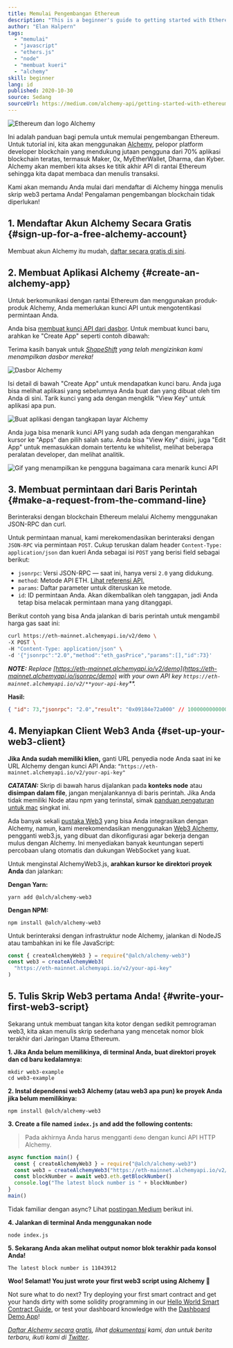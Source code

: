 ```yaml
---
title: Memulai Pengembangan Ethereum
description: "This is a beginner's guide to getting started with Ethereum development. Kami akan memandu Anda mulai dari memutar titik akhir API, membuat permintaan baris perintah, hingga menulis skrip web3 pertama Anda! Pengalaman pengembangan blockchain tidak diperlukan!"
author: "Elan Halpern"
tags:
  - "memulai"
  - "javascript"
  - "ethers.js"
  - "node"
  - "membuat kueri"
  - "alchemy"
skill: beginner
lang: id
published: 2020-10-30
source: Sedang
sourceUrl: https://medium.com/alchemy-api/getting-started-with-ethereum-development-using-alchemy-c3d6a45c567f
---
```


![Ethereum dan logo Alchemy](./ethereum-alchemy.png)

Ini adalah panduan bagi pemula untuk memulai pengembangan Ethereum. Untuk tutorial ini, kita akan menggunakan [Alchemy](https://alchemyapi.io/), pelopor platform developer blockchain yang mendukung jutaan pengguna dari 70% aplikasi blockchain teratas, termasuk Maker, 0x, MyEtherWallet, Dharma, dan Kyber. Alchemy akan memberi kita akses ke titik akhir API di rantai Ethereum sehingga kita dapat membaca dan menulis transaksi.

Kami akan memandu Anda mulai dari mendaftar di Alchemy hingga menulis skrip web3 pertama Anda! Pengalaman pengembangan blockchain tidak diperlukan!

## 1. Mendaftar Akun Alchemy Secara Gratis {#sign-up-for-a-free-alchemy-account}

Membuat akun Alchemy itu mudah, [daftar secara gratis di sini](https://dashboard.alchemyapi.io/signup/).

## 2. Membuat Aplikasi Alchemy {#create-an-alchemy-app}

Untuk berkomunikasi dengan rantai Ethereum dan menggunakan produk-produk Alchemy, Anda memerlukan kunci API untuk mengotentikasi permintaan Anda.

Anda bisa [membuat kunci API dari dasbor](http://dashboard.alchemyapi.io/). Untuk membuat kunci baru, arahkan ke "Create App" seperti contoh dibawah:

Terima kasih banyak untuk [_ShapeShift_](https://shapeshift.com/) _yang telah mengizinkan kami menampilkan dasbor mereka!_

![Dasbor Alchemy](./alchemy-dashboard.png)

Isi detail di bawah "Create App" untuk mendapatkan kunci baru. Anda juga bisa melihat aplikasi yang sebelumnya Anda buat dan yang dibuat oleh tim Anda di sini. Tarik kunci yang ada dengan mengklik "View Key" untuk aplikasi apa pun.

![Buat aplikasi dengan tangkapan layar Alchemy](./create-app.png)

Anda juga bisa menarik kunci API yang sudah ada dengan mengarahkan kursor ke "Apps" dan pilih salah satu. Anda bisa "View Key" disini, juga "Edit App" untuk memasukkan domain tertentu ke whitelist, melihat beberapa peralatan developer, dan melihat analitik.

![Gif yang menampilkan ke pengguna bagaimana cara menarik kunci API](./pull-api-keys.gif)

## 3. Membuat permintaan dari Baris Perintah {#make-a-request-from-the-command-line}

Berinteraksi dengan blockchain Ethereum melalui Alchemy menggunakan JSON-RPC dan curl.

Untuk permintaan manual, kami merekomendasikan berinteraksi dengan `JSON-RPC` via permintaan `POST`. Cukup teruskan dalam header `Content-Type: application/json` dan kueri Anda sebagai isi `POST` yang berisi field sebagai berikut:

- `jsonrpc`: Versi JSON-RPC — saat ini, hanya versi `2.0` yang didukung.
- `method`: Metode API ETH. [Lihat referensi API.](https://docs.alchemyapi.io/documentation/alchemy-api-reference/json-rpc)
- `params`: Daftar parameter untuk diteruskan ke metode.
- `id`: ID permintaan Anda. Akan dikembalikan oleh tanggapan, jadi Anda tetap bisa melacak permintaan mana yang ditanggapi.

Berikut contoh yang bisa Anda jalankan di baris perintah untuk mengambil harga gas saat ini:

```bash
curl https://eth-mainnet.alchemyapi.io/v2/demo \
-X POST \
-H "Content-Type: application/json" \
-d '{"jsonrpc":"2.0","method":"eth_gasPrice","params":[],"id":73}'
```

_**NOTE:** Replace [https://eth-mainnet.alchemyapi.io/v2/demo](https://eth-mainnet.alchemyapi.io/jsonrpc/demo) with your own API key `https://eth-mainnet.alchemyapi.io/v2/**your-api-key`\*\*._

**Hasil:**

```json
{ "id": 73,"jsonrpc": "2.0","result": "0x09184e72a000" // 10000000000000 }
```

## 4. Menyiapkan Client Web3 Anda {#set-up-your-web3-client}

**Jika Anda sudah memiliki klien,** ganti URL penyedia node Anda saat ini ke URL Alchemy dengan kunci API Anda: `“https://eth-mainnet.alchemyapi.io/v2/your-api-key"`

**_CATATAN:_** Skrip di bawah harus dijalankan pada **konteks node** atau **disimpan dalam file**, jangan menjalankannya di baris perintah. Jika Anda tidak memiliki Node atau npm yang terinstal, simak [panduan pengaturan untuk mac](https://app.gitbook.com/@alchemyapi/s/alchemy/guides/alchemy-for-macs) singkat ini.

Ada banyak sekali [pustaka Web3](https://docs.alchemyapi.io/guides/getting-started#other-web3-libraries) yang bisa Anda integrasikan dengan Alchemy, namun, kami merekomendasikan menggunakan [Web3 Alchemy](https://docs.alchemyapi.io/documentation/alchemy-web3), pengganti web3.js, yang dibuat dan dikonfigurasi agar bekerja dengan mulus dengan Alchemy. Ini menyediakan banyak keuntungan seperti percobaan ulang otomatis dan dukungan WebSocket yang kuat.

Untuk menginstal AlchemyWeb3.js, **arahkan kursor ke direktori proyek Anda** dan jalankan:

**Dengan Yarn:**

```
yarn add @alch/alchemy-web3
```

**Dengan NPM:**

```
npm install @alch/alchemy-web3
```

Untuk berinteraksi dengan infrastruktur node Alchemy, jalankan di NodeJS atau tambahkan ini ke file JavaScript:

```js
const { createAlchemyWeb3 } = require("@alch/alchemy-web3")
const web3 = createAlchemyWeb3(
  "https://eth-mainnet.alchemyapi.io/v2/your-api-key"
)
```

## 5. Tulis Skrip Web3 pertama Anda! {#write-your-first-web3-script}

Sekarang untuk membuat tangan kita kotor dengan sedikit pemrograman web3, kita akan menulis skrip sederhana yang mencetak nomor blok terakhir dari Jaringan Utama Ethereum.

**1. Jika Anda belum memilikinya, di terminal Anda, buat direktori proyek dan cd baru kedalamnya:**

```
mkdir web3-example
cd web3-example
```

**2. Instal dependensi web3 Alchemy (atau web3 apa pun) ke proyek Anda jika belum memilikinya:**

```
npm install @alch/alchemy-web3
```

**3. Create a file named `index.js` and add the following contents:**

> Pada akhirnya Anda harus mengganti `demo` dengan kunci API HTTP Alchemy.

```js
async function main() {
  const { createAlchemyWeb3 } = require("@alch/alchemy-web3")
  const web3 = createAlchemyWeb3("https://eth-mainnet.alchemyapi.io/v2/demo")
  const blockNumber = await web3.eth.getBlockNumber()
  console.log("The latest block number is " + blockNumber)
}
main()
```

Tidak familiar dengan async? Lihat [postingan Medium](https://medium.com/better-programming/understanding-async-await-in-javascript-1d81bb079b2c) berikut ini.

**4. Jalankan di terminal Anda menggunakan node**

```
node index.js
```

**5. Sekarang Anda akan melihat output nomor blok terakhir pada konsol Anda!**

```
The latest block number is 11043912
```

**Woo! Selamat! You just wrote your first web3 script using Alchemy 🎉**

Not sure what to do next? Try deploying your first smart contract and get your hands dirty with some solidity programming in our [Hello World Smart Contract Guide](https://docs.alchemyapi.io/tutorials/hello-world-smart-contract), or test your dashboard knowledge with the [Dashboard Demo App](https://docs.alchemyapi.io/tutorials/demo-app)!

_[Daftar Alchemy secara gratis](https://dashboard.alchemyapi.io/signup/), lihat [dokumentasi](https://docs.alchemyapi.io/) kami, dan untuk berita terbaru, ikuti kami di [Twitter](https://twitter.com/AlchemyPlatform)_.

